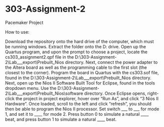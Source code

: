 # 303-Assignment-2
Pacemaker Project

How to use:

Download the repository onto the hard drive of the computer, which must be running windows. Extract the folder onto the D: drive.
Open up the Quartus program, and upon the prompt to choose a project, locate the cs303_assignment2.qpf file in the D:\303-Assignment-2\Lab___export\Prebuilt_Nios directory.
Next, connect the power adapter to the Altera board as well as the programming cable to the first slot (the closest to the corner). Program the board in Quartus with the cs303.sof file, found in the D:\303-Assignment-2\Lab___export\Prebuilt_Nios directory.
Next, open up the Nios II Software Built Tool for Eclipse, found in the tools dropdown menu. Use the D:\303-Assignment-2\Lab___export\Prebuilt_Nios\software directory.
Once Eclipse opens, right-click the project in project explorer, hover over “Run As”, and click “3 Nios II Hardware”. Once loaded, scroll to the left and click “refresh”, you should then be able to program the Nios II processor. 
Set switch ___ to ___ for mode 1, and set it to ____ for mode 2.
Press button 0 to simulate a natural ____ beat, and press button 1 to simulate a natural ____ beat.
